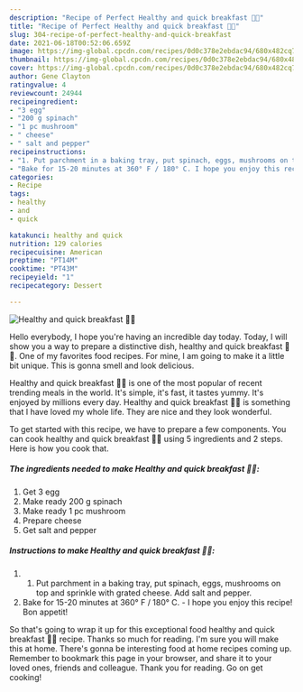 ```yaml
---
description: "Recipe of Perfect Healthy and quick breakfast 🥚🍲"
title: "Recipe of Perfect Healthy and quick breakfast 🥚🍲"
slug: 304-recipe-of-perfect-healthy-and-quick-breakfast
date: 2021-06-18T00:52:06.659Z
image: https://img-global.cpcdn.com/recipes/0d0c378e2ebdac94/680x482cq70/healthy-and-quick-breakfast-recipe-main-photo.jpg
thumbnail: https://img-global.cpcdn.com/recipes/0d0c378e2ebdac94/680x482cq70/healthy-and-quick-breakfast-recipe-main-photo.jpg
cover: https://img-global.cpcdn.com/recipes/0d0c378e2ebdac94/680x482cq70/healthy-and-quick-breakfast-recipe-main-photo.jpg
author: Gene Clayton
ratingvalue: 4
reviewcount: 24944
recipeingredient:
- "3 egg"
- "200 g spinach"
- "1 pc mushroom"
- " cheese"
- " salt and pepper"
recipeinstructions:
- "1. Put parchment in a baking tray, put spinach, eggs, mushrooms on top and sprinkle with grated cheese. Add salt and pepper."
- "Bake for 15-20 minutes at 360° F / 180° C. I hope you enjoy this recipe! Bon appetit!"
categories:
- Recipe
tags:
- healthy
- and
- quick

katakunci: healthy and quick 
nutrition: 129 calories
recipecuisine: American
preptime: "PT14M"
cooktime: "PT43M"
recipeyield: "1"
recipecategory: Dessert

---
```



![Healthy and quick breakfast 🥚🍲](https://img-global.cpcdn.com/recipes/0d0c378e2ebdac94/680x482cq70/healthy-and-quick-breakfast-recipe-main-photo.jpg)

Hello everybody, I hope you're having an incredible day today. Today, I will show you a way to prepare a distinctive dish, healthy and quick breakfast 🥚🍲. One of my favorites food recipes. For mine, I am going to make it a little bit unique. This is gonna smell and look delicious.

Healthy and quick breakfast 🥚🍲 is one of the most popular of recent trending meals in the world. It's simple, it's fast, it tastes yummy. It's enjoyed by millions every day. Healthy and quick breakfast 🥚🍲 is something that I have loved my whole life. They are nice and they look wonderful.




To get started with this recipe, we have to prepare a few components. You can cook healthy and quick breakfast 🥚🍲 using 5 ingredients and 2 steps. Here is how you cook that.

<!--inarticleads1-->

##### The ingredients needed to make Healthy and quick breakfast 🥚🍲:

1. Get 3 egg
1. Make ready 200 g spinach
1. Make ready 1 pc mushroom
1. Prepare  cheese
1. Get  salt and pepper




<!--inarticleads2-->

##### Instructions to make Healthy and quick breakfast 🥚🍲:

1. 1. Put parchment in a baking tray, put spinach, eggs, mushrooms on top and sprinkle with grated cheese. Add salt and pepper.
1. Bake for 15-20 minutes at 360° F / 180° C. - I hope you enjoy this recipe! Bon appetit!




So that's going to wrap it up for this exceptional food healthy and quick breakfast 🥚🍲 recipe. Thanks so much for reading. I'm sure you will make this at home. There's gonna be interesting food at home recipes coming up. Remember to bookmark this page in your browser, and share it to your loved ones, friends and colleague. Thank you for reading. Go on get cooking!
